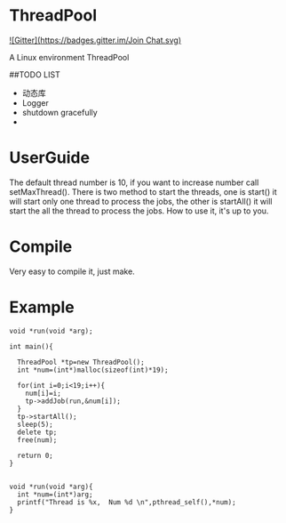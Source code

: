 ThreadPool
==========
[![Gitter](https://badges.gitter.im/Join Chat.svg)](https://gitter.im/matthewgao/ThreadPool?utm_source=badge&utm_medium=badge&utm_campaign=pr-badge&utm_content=badge)

A Linux environment ThreadPool

##TODO LIST
* 动态库
* Logger
* shutdown gracefully
* 


UserGuide
==========
The default thread number is 10, if you want to increase number call setMaxThread().
There is two method to start the threads, one is start() it will start only one thread to process the jobs, the other is startAll() it will start the all the thread to process the jobs. How to use it, it's up to you.

Compile
==========
Very easy to compile it, just make.

Example
==========

~~~
void *run(void *arg);

int main(){

  ThreadPool *tp=new ThreadPool();
  int *num=(int*)malloc(sizeof(int)*19);

  for(int i=0;i<19;i++){
    num[i]=i;
    tp->addJob(run,&num[i]);
  }
  tp->startAll();
  sleep(5);
  delete tp;
  free(num);
  
  return 0;
}


void *run(void *arg){
  int *num=(int*)arg;
  printf("Thread is %x,  Num %d \n",pthread_self(),*num);
}
~~~
